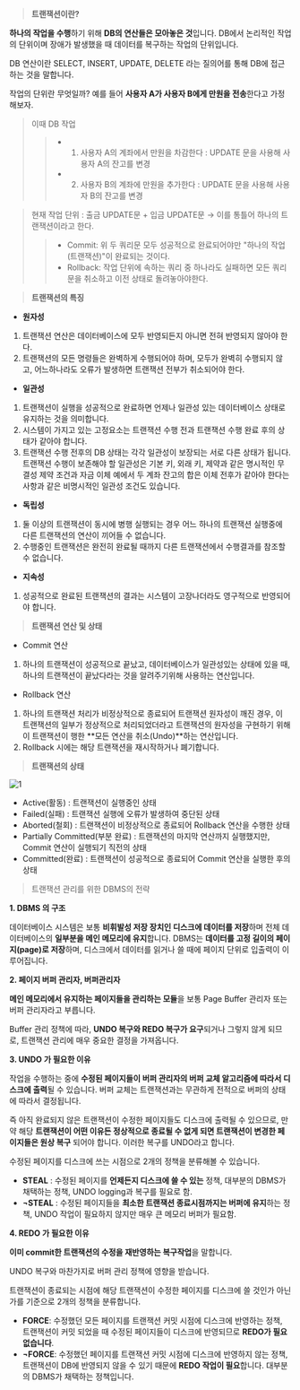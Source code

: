 > **트랜잭션이란?**

**하나의 작업을 수행**하기 위해 **DB의 연산들은 모아놓은 것**입니다. DB에서 논리적인 작업의 단위이며 장애가 발생했을 때 데이터를 복구하는 작업의 단위입니다.

DB 연산이란 SELECT, INSERT, UPDATE, DELETE 라는 질의어를 통해 DB에 접근하는 것을 말합니다.

작업의 단위란 무엇일까? 예를 들어 **사용자 A가 사용자 B에게 만원을 전송**한다고 가정 해보자.
> 이때 DB 작업  
>> - 1. 사용자 A의 계좌에서 만원을 차감한다 : UPDATE 문을 사용해 사용자 A의 잔고를 변경  
>> - 2. 사용자 B의 계좌에 만원을 추가한다 : UPDATE 문을 사용해 사용자 B의 잔고를 변경  

> 현재 작업 단위 : 출금 UPDATE문 + 입금 UPDATE문 → 이를 통틀어 하나의 트랜잭션이라고 한다.  
>> - Commit: 위 두 쿼리문 모두 성공적으로 완료되어야만 "하나의 작업(트랜잭션)"이 완료되는 것이다.  
>> - Rollback: 작업 단위에 속하는 쿼리 중 하나라도 실패하면 모든 쿼리문을 취소하고 이전 상태로 돌려놓아야한다.

> **트랜잭션의 특징**

- **원자성**

1.  트랜잭션 연산은 데이터베이스에 모두 반영되든지 아니면 전혀 반영되지 않아야 한다.
2.  트랜잭션의 모든 명령들은 완벽하게 수행되어야 하며, 모두가 완벽히 수행되지 않고, 어느하나라도 오류가 발생하면 트랜잭션 전부가 취소되어야 한다.

- **일관성**

1.  트랜잭션이 실행을 성공적으로 완료하면 언제나 일관성 있는 데이터베이스 상태로 유지하는 것을 의미합니다.
2.  시스템이 가지고 있는 고정요소는 트랜잭션 수행 전과 트랜잭션 수행 완료 후의 상태가 같아야 합니다.
3.  트랜잭션 수행 전후의 DB 상태는 각각 일관성이 보장되는 서로 다른 상태가 됩니다. 트랜잭션 수행이 보존해야 할 일관성은 기본 키, 외래 키, 제약과 같은 명시적인 무결성 제약 조건과 자금 이체 예에서 두 계좌 잔고의 합은 이체 전후가 같아야 한다는 사항과 같은 비명시적인 일관성 조건도 있습니다.

- **독립성**

1.  둘 이상의 트랜잭션이 동시에 병행 실행되는 경우 어느 하나의 트랜잭션 실행중에 다른 트랜잭션의 연산이 끼어들 수 없습니다.
2.  수행중인 트랜잭션은 완전히 완료될 때까지 다른 트랜잭션에서 수행결과를 참조할 수 없습니다.

- **지속성**

1.  성공적으로 완료된 트랜잭션의 결과는 시스템이 고장나더라도 영구적으로 반영되어야 합니다.

> **트랜잭션 연산 및 상태**

- Commit 연산

1.  하나의 트랜잭션이 성공적으로 끝났고, 데이터베이스가 일관성있는 상태에 있을 때, 하나의 트랜잭션이 끝났다라는 것을 알려주기위해 사용하는 연산입니다.

- Rollback 연산

1.  하나의 트랜잭션 처리가 비정상적으로 종료되어 트랜잭션 원자성이 깨진 경우, 이 트랜잭션의 일부가 정상적으로 처리되었더라고 트랜잭션의 원자성을 구현하기 위해 이 트랜잭션이 행한 **모든 연산을 취소(Undo)**하는 연산입니다.
2.  Rollback 시에는 해당 트랜잭션을 재시작하거나 폐기합니다.

> **트랜잭션의 상태**

![1](https://user-images.githubusercontent.com/63203480/132120641-8111ac3e-a054-4e40-aa20-9abac66ce1af.PNG)

-   Active(활동) : 트랜잭션이 실행중인 상태
-   Failed(실패) : 트랜잭션 실행에 오류가 발생하여 중단된 상태
-   Aborted(철회) : 트랜잭션이 비정상적으로 종료되어 Rollback 연산을 수행한 상태
-   Partially Committed(부분 완료) : 트랜잭션의 마지막 연산까지 실행했지만, Commit 연산이 실행되기 직전의 상태
-   Committed(완료) : 트랜잭션이 성공적으로 종료되어 Commit 연산을 실행한 후의 상태

> 트랜잭션 관리를 위한 DBMS의 전략

**1. DBMS 의 구조**

데이터베이스 시스템은 보통 **비휘발성 저장 장치인 디스크에 데이터를 저장**하며 전체 데이터베이스의 **일부분을 메인 메모리에 유지**합니다. DBMS는 **데이터를 고정 길이의 페이지(page)로 저장**하며, 디스크에서 데이터를 읽거나 쓸 때에 페이지 단위로 입출력이 이루어집니다.

**2. 페이지 버퍼 관리자, 버퍼관리자**

**메인 메모리에서 유지하는 페이지들을 관리하는 모듈**을 보통 Page Buffer 관리자 또는 버퍼 관리자라고 부릅니다.

Buffer 관리 정책에 따라, **UNDO 복구와 REDO 복구가 요구**되거나 그렇지 않게 되므로, 트랜잭션 관리에 매우 중요한 결정을 가져옵니다.

**3. UNDO 가 필요한 이유**

작업을 수행하는 중에 **수정된 페이지들이 버퍼 관리자의 버퍼 교체 알고리즘에 따라서 디스크에 출력**될 수 있습니다. 버퍼 교체는 트랜잭션과는 무관하게 전적으로 버퍼의 상태에 따라서 결정됩니다.

즉 아직 완료되지 않은 트랜잭션이 수정한 페이지들도 디스크에 출력될 수 있으므로, 만약 해당 **트랜잭션이 어떤 이유든 정상적으로 종료될 수 없게 되면 트랜잭션이 변경한 페이지들은 원상 복구** 되어야 합니다. 이러한 복구를 UNDO라고 합니다.

수정된 페이지를 디스크에 쓰는 시점으로 2개의 정책을 분류해볼 수 있습니다.

-   **STEAL** : 수정된 페이지를 **언제든지 디스크에 쓸 수 있는** 정책, 대부분의 DBMS가 채택하는 정책, UNDO logging과 복구를 필요로 함.
-   **¬STEAL** : 수정된 페이지들을 **최소한 트랜잭션 종료시점까지는 버퍼에 유지**하는 정책, UNDO 작업이 필요하지 않지만 매우 큰 메모리 버퍼가 필요함.

**4. REDO 가 필요한 이유**

**이미 commit한 트랜잭션의 수정을 재반영하는 복구작업**을 말합니다.

UNDO 복구와 마찬가지로 버퍼 관리 정책에 영향을 받습니다.

트랜잭션이 종료되는 시점에 해당 트랜잭션이 수정한 페이지를 디스크에 쓸 것인가 아닌가를 기준으로 2개의 정책을 분류합니다.

-   **FORCE**: 수정했던 모든 페이지를 트랜잭션 커밋 시점에 디스크에 반영하는 정책, 트랜잭션이 커밋 되었을 때 수정된 페이지들이 디스크에 반영되므로 **REDO가 필요없습니다**.
-   **¬FORCE**: 수정했던 페이지를 트랜잭션 커밋 시점에 디스크에 반영하지 않는 정책, 트랜잭션이 DB에 반영되지 않을 수 있기 때문에 **REDO 작업이 필요**합니다. 대부분의 DBMS가 채택하는 정책입니다.